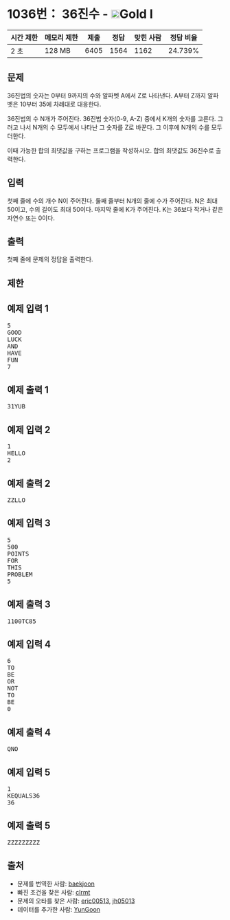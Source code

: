 # 1036번： 36진수 - <img src="https://static.solved.ac/tier_small/15.svg" style="height:20px" />Gold I


| 시간 제한 | 메모리 제한 | 제출 | 정답 | 맞힌 사람 | 정답 비율 |
| --- | --- | --- | --- | --- | --- |
| 2 초 | 128 MB | 6405 | 1564 | 1162 | 24.739% |


## 문제


36진법의 숫자는 0부터 9까지의 수와 알파벳 A에서 Z로 나타낸다. A부터 Z까지 알파벳은 10부터 35에 차례대로 대응한다.

36진법의 수 N개가 주어진다. 36진법 숫자(0-9, A-Z) 중에서 K개의 숫자를 고른다. 그러고 나서 N개의 수 모두에서 나타난 그 숫자를 Z로 바꾼다. 그 이후에 N개의 수를 모두 더한다.

이때 가능한 합의 최댓값을 구하는 프로그램을 작성하시오. 합의 최댓값도 36진수로 출력한다.




## 입력


첫째 줄에 수의 개수 N이 주어진다. 둘째 줄부터 N개의 줄에 수가 주어진다. N은 최대 50이고, 수의 길이도 최대 50이다. 마지막 줄에 K가 주어진다. K는 36보다 작거나 같은 자연수 또는 0이다.




## 출력


첫째 줄에 문제의 정답을 출력한다.




## 제한




## 예제 입력 1


<pre>5
GOOD
LUCK
AND
HAVE
FUN
7
</pre>


## 예제 출력 1


<pre>31YUB
</pre>




## 예제 입력 2


<pre>1
HELLO
2
</pre>


## 예제 출력 2


<pre>ZZLLO
</pre>




## 예제 입력 3


<pre>5
500
POINTS
FOR
THIS
PROBLEM
5
</pre>


## 예제 출력 3


<pre>1100TC85
</pre>




## 예제 입력 4


<pre>6
TO
BE
OR
NOT
TO
BE
0
</pre>


## 예제 출력 4


<pre>QNO
</pre>




## 예제 입력 5


<pre>1
KEQUALS36
36
</pre>


## 예제 출력 5


<pre>ZZZZZZZZZ
</pre>






## 출처


- 문제를 번역한 사람: [baekjoon](/user/baekjoon)
- 빠진 조건을 찾은 사람: [clrmt](/user/clrmt)
- 문제의 오타를 찾은 사람: [eric00513](/user/eric00513), [jh05013](/user/jh05013)
- 데이터를 추가한 사람: [YunGoon](/user/YunGoon)





